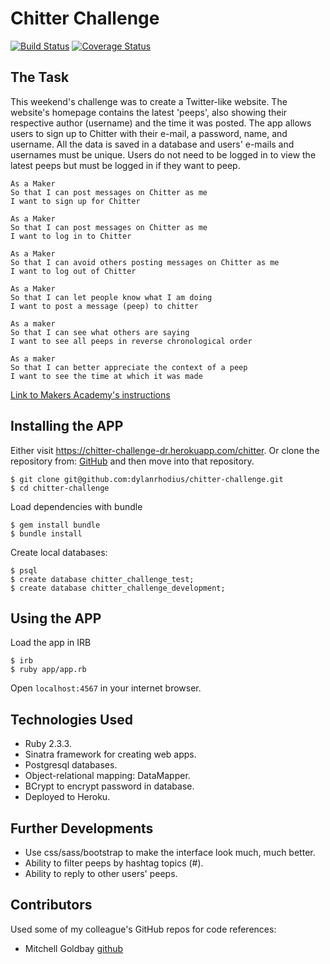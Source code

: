 # Chitter Challenge

[![Build Status](https://travis-ci.org/dylanrhodius/chitter-challenge.svg?branch=master)](https://travis-ci.org/dylanrhodius/chitter-challenge) [![Coverage Status](https://coveralls.io/repos/github/dylanrhodius/chitter-challenge/badge.svg?branch=master)](https://coveralls.io/github/dylanrhodius/chitter-challenge?branch=master)

## The Task
This weekend's challenge was to create a Twitter-like website.
The website's homepage contains the latest 'peeps', also showing their respective author (username) and the time it was posted. The app allows users to sign up to Chitter with their e-mail, a password, name, and username. All the data is saved in a database and users' e-mails and usernames must be unique. Users do not need to be logged in to view the latest peeps but must be logged in if they want to peep.

```
As a Maker
So that I can post messages on Chitter as me
I want to sign up for Chitter

As a Maker
So that I can post messages on Chitter as me
I want to log in to Chitter

As a Maker
So that I can avoid others posting messages on Chitter as me
I want to log out of Chitter

As a Maker
So that I can let people know what I am doing  
I want to post a message (peep) to chitter

As a maker
So that I can see what others are saying  
I want to see all peeps in reverse chronological order

As a maker
So that I can better appreciate the context of a peep
I want to see the time at which it was made
```

[Link to Makers Academy's instructions](https://github.com/dylanrhodius/chitter-challenge/blob/master/MA_Instructions.md)

## Installing the APP
Either visit https://chitter-challenge-dr.herokuapp.com/chitter.
Or clone the repository from: [GitHub](https://github.com/dylanrhodius/chitter-challenge) and then move into that repository.

```
$ git clone git@github.com:dylanrhodius/chitter-challenge.git
$ cd chitter-challenge
```

Load dependencies with bundle
```
$ gem install bundle
$ bundle install
```
Create local databases:
```
$ psql
$ create database chitter_challenge_test;
$ create database chitter_challenge_development;
```

## Using the APP
Load the app in IRB
```
$ irb
$ ruby app/app.rb
```

Open `localhost:4567` in your internet browser.

## Technologies Used
* Ruby 2.3.3.
* Sinatra framework for creating web apps.
* Postgresql databases.
* Object-relational mapping: DataMapper.
* BCrypt to encrypt password in database.
* Deployed to Heroku.

## Further Developments
* Use css/sass/bootstrap to make the interface look much, much better.
* Ability to filter peeps by hashtag topics (#).
* Ability to reply to other users' peeps.


## Contributors
Used some of my colleague's GitHub repos for code references:

* Mitchell Goldbay [github](https://github.com/mbgimot/)
